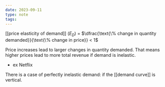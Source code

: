 ```yaml
---
date: 2023-09-11
type: note
tags: 
---
```


[[price elasticity of demand]] $(E_{D})$ = $\dfrac{\text{\% change in quantity demanded}}{\text{\% change in price}} < 1$

Price increases lead to larger changes in quantity demanded. That means higher prices lead to more total revenue if demand is inelastic.
- ex Netflix

There is a case of perfectly inelastic demand: if the [[demand curve]] is vertical.